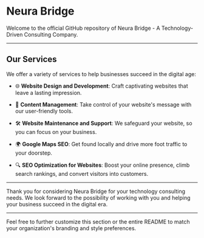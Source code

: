 # Neura Bridge

Welcome to the official GitHub repository of Neura Bridge - A Technology-Driven Consulting Company.

---

## Our Services

We offer a variety of services to help businesses succeed in the digital age:

- 🌐 **Website Design and Development**: Craft captivating websites that leave a lasting impression.

- 📄 **Content Management**: Take control of your website's message with our user-friendly tools.

- 🛠️ **Website Maintenance and Support**: We safeguard your website, so you can focus on your business.

- 🌍 **Google Maps SEO**: Get found locally and drive more foot traffic to your doorstep.

- 🔍 **SEO Optimization for Websites**: Boost your online presence, climb search rankings, and convert visitors into customers.

---

Thank you for considering Neura Bridge for your technology consulting needs. We look forward to the possibility of working with you and helping your business succeed in the digital era.

---

Feel free to further customize this section or the entire README to match your organization's branding and style preferences.

